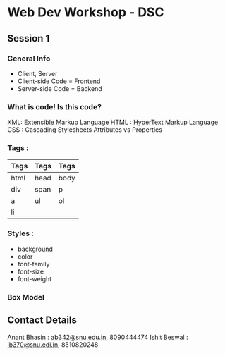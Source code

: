 # Web Dev Workshop - DSC

## Session 1

### General Info

- Client, Server
- Client-side Code = Frontend
- Server-side Code = Backend

### What is code! Is this code?

XML: Extensible Markup Language
HTML : HyperText Markup Language
CSS : Cascading Stylesheets
Attributes vs Properties

### Tags :

| Tags	| Tags	| Tags	|
|------	|------	|------	|
| html 	| head 	| body 	|
| div  	| span 	| p    	|
| a    	| ul   	| ol   	|
| li   	|      	|      	|
  
### Styles :

- background
- color
- font-family
- font-size
- font-weight
### Box Model

## Contact Details

Anant Bhasin : ab342@snu.edu.in, 8090444474
Ishit Beswal : ib370@snu.edi.in, 8510820248
